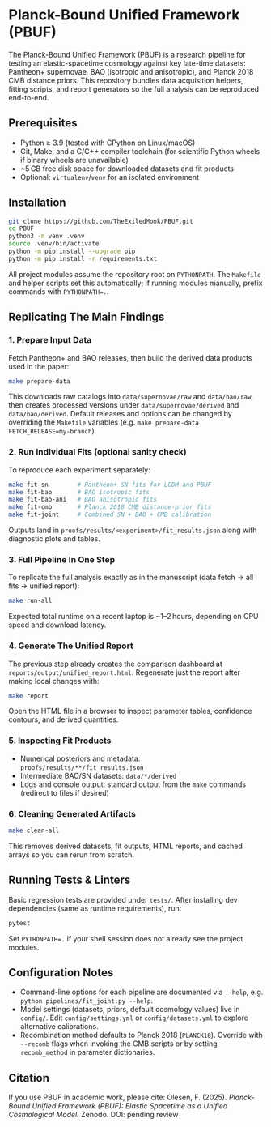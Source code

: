 # Planck-Bound Unified Framework (PBUF)

The Planck-Bound Unified Framework (PBUF) is a research pipeline for testing an elastic-spacetime cosmology against key late-time datasets: Pantheon+ supernovae, BAO (isotropic and anisotropic), and Planck 2018 CMB distance priors. This repository bundles data acquisition helpers, fitting scripts, and report generators so the full analysis can be reproduced end-to-end.

## Prerequisites
- Python ≥ 3.9 (tested with CPython on Linux/macOS)
- Git, Make, and a C/C++ compiler toolchain (for scientific Python wheels if binary wheels are unavailable)
- ~5 GB free disk space for downloaded datasets and fit products
- Optional: `virtualenv`/`venv` for an isolated environment

## Installation
```bash
git clone https://github.com/TheExiledMonk/PBUF.git
cd PBUF
python3 -m venv .venv          
source .venv/bin/activate
python -m pip install --upgrade pip
python -m pip install -r requirements.txt
```

All project modules assume the repository root on `PYTHONPATH`. The `Makefile` and helper scripts set this automatically; if running modules manually, prefix commands with `PYTHONPATH=.`.

## Replicating The Main Findings

### 1. Prepare Input Data
Fetch Pantheon+ and BAO releases, then build the derived data products used in the paper:
```bash
make prepare-data
```
This downloads raw catalogs into `data/supernovae/raw` and `data/bao/raw`, then creates processed versions under `data/supernovae/derived` and `data/bao/derived`. Default releases and options can be changed by overriding the `Makefile` variables (e.g. `make prepare-data FETCH_RELEASE=my-branch`).

### 2. Run Individual Fits (optional sanity check)
To reproduce each experiment separately:
```bash
make fit-sn        # Pantheon+ SN fits for LCDM and PBUF
make fit-bao       # BAO isotropic fits
make fit-bao-ani   # BAO anisotropic fits
make fit-cmb       # Planck 2018 CMB distance-prior fits
make fit-joint     # Combined SN + BAO + CMB calibration
```
Outputs land in `proofs/results/<experiment>/fit_results.json` along with diagnostic plots and tables.

### 3. Full Pipeline In One Step
To replicate the full analysis exactly as in the manuscript (data fetch → all fits → unified report):
```bash
make run-all
```
Expected total runtime on a recent laptop is ~1–2 hours, depending on CPU speed and download latency.

### 4. Generate The Unified Report
The previous step already creates the comparison dashboard at `reports/output/unified_report.html`. Regenerate just the report after making local changes with:
```bash
make report
```
Open the HTML file in a browser to inspect parameter tables, confidence contours, and derived quantities.

### 5. Inspecting Fit Products
- Numerical posteriors and metadata: `proofs/results/**/fit_results.json`
- Intermediate BAO/SN datasets: `data/*/derived`
- Logs and console output: standard output from the `make` commands (redirect to files if desired)

### 6. Cleaning Generated Artifacts
```bash
make clean-all
```
This removes derived datasets, fit outputs, HTML reports, and cached arrays so you can rerun from scratch.

## Running Tests & Linters
Basic regression tests are provided under `tests/`. After installing dev dependencies (same as runtime requirements), run:
```bash
pytest
```
Set `PYTHONPATH=.` if your shell session does not already see the project modules.

## Configuration Notes
- Command-line options for each pipeline are documented via `--help`, e.g. `python pipelines/fit_joint.py --help`.
- Model settings (datasets, priors, default cosmology values) live in `config/`. Edit `config/settings.yml` or `config/datasets.yml` to explore alternative calibrations.
- Recombination method defaults to Planck 2018 (`PLANCK18`). Override with `--recomb` flags when invoking the CMB scripts or by setting `recomb_method` in parameter dictionaries.

## Citation
If you use PBUF in academic work, please cite:
Olesen, F. (2025). *Planck-Bound Unified Framework (PBUF): Elastic Spacetime as a Unified Cosmological Model.* Zenodo. DOI: pending review